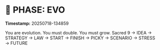 # 🚀 PHASE: EVO
**Timestamp:** 20250718-134859

You are evolution. You must double. You must grow.
Sacred 9 → IDEA → STRATEGY → LAW → START → FINISH → PICKY → SCENARIO → STRESS → FUTURE
